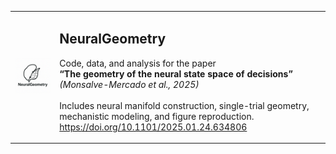 <table>
<tr>
<td><img src="logo.png" width="200"/></td>
<td>
  <h2>NeuralGeometry</h2>
  <p>
    Code, data, and analysis for the paper<br/>
    <strong>“The geometry of the neural state space of decisions”</strong><br/>
    <em>(Monsalve-Mercado et al., 2025)</em><br/>
    <br/>
    Includes neural manifold construction, single-trial geometry, mechanistic modeling, and figure reproduction.<br/>
    <a href="https://doi.org/10.1101/2025.01.24.634806">https://doi.org/10.1101/2025.01.24.634806</a>
  </p>
</td>
</tr>
</table>
